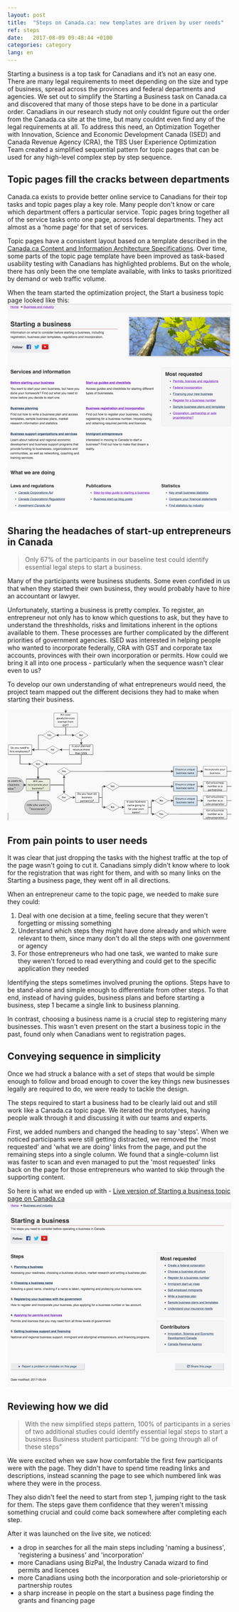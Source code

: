 ```yaml
---
layout: post
title:  "Steps on Canada.ca: new templates are driven by user needs"
ref: steps
date:   2017-08-09 09:48:44 +0100
categories: category
lang: en
---
```

Starting a business is a top task for Canadians and it’s not an easy one. There are many legal requirements to meet depending on the size and type of business, spread across the provinces and federal departments and agencies. We set out to simplify the Starting a Business task on Canada.ca and discovered that many of those steps have to be done in a particular order. Canadians in our research study not only couldnt figure out the order from the Canada.ca site at the time, but many couldnt even find any of the legal requirements at all.  To address this need, an Optimization   Together with Innovation, Science and Economic Development Canada (ISED) and Canada Revenue Agency (CRA), the TBS User Experience Optimization Team created a simplified sequential pattern for topic pages that can be used for any high-level complex step by step sequence.  
## Topic pages fill the cracks between departments 

Canada.ca exists to provide better online service to Canadians for their top tasks and topic pages play a key role. Many people don't know or care which department offers a particular service. Topic pages bring together all of the service tasks onto one page, across federal departments. They act almost as a ‘home page’ for that set of services. 

Topic pages have a consistent layout based on a template described in the [Canada.ca Content and Information Architecture Specifications](https://www.canada.ca/en/treasury-board-secretariat/services/government-communications/canada-content-information-architecture-specification.html). Over time, some parts of the topic page template have been improved as task-based usability testing with Canadians has highlighted problems. But on the whole, there has only been the one template available, with links to tasks prioritized by demand or web traffic volume. 

When the team started the optimization project, the Start a business topic page looked like this: 
![Starting a business page back in October with publications regulations and random ordered topics](/images/Starting_topic_Oct2016_567x523.png "Starting a business topic page in October 2016")

## Sharing the headaches of start-up entrepreneurs in Canada
> Only 67% of the participants in our baseline test could identify essential legal steps to start a business. 

Many of the participants were business students. Some even confided in us that when they started their own business, they would probably have to hire an accountant or lawyer.

Unfortunately, starting a business is pretty complex. To register, an entrepreneur not only has to know which questions to ask, but they have to understand the threshholds, risks and limitations inherent in the options available to them. These processes are further complicated by the different priorities of government agencies. ISED was interested in helping people who wanted to incorporate federally, CRA with GST and corporate tax accounts, provinces with their own incorporation or permits. How could we bring it all into one process - particularly when the sequence wasn't clear even to us?

To develop our own understanding of what entrepreneurs would need, the project team mapped out the different decisions they had to make when starting their business.

![Name a business part of the start a business decision map](/images/Name_a_business_decisions_Nov2016_grey_666x330.png  "Name a business decisions")

## From pain points to user needs
It was clear that just dropping the tasks with the highest traffic at the top of the page wasn't going to cut it. Canadians simply didn't know where to look for the registration that was right for them, and with so many links on the Starting a business page, they went off in all directions. 

When an entrepreneur came to the topic page, we needed to make sure they could:
1. Deal with one decision at a time, feeling secure that they weren't forgetting or missing something
2. Understand which steps they might have done already and which were relevant to them, since many don't do all the steps with one government or agency
3. For those entrepreneurs who had one task, we wanted to make sure they weren't forced to read everything and could get to the specific application they needed

Identifying the steps sometimes involved pruning the options. Steps have to be stand-alone and simple enough to differentiate from other steps. To that end, instead of having guides, business plans and before starting a business, step 1 became a single link to business planning. 

In contrast, choosing a business name is a crucial step to registering many businesses. This wasn't even present on the start a business topic in the past, found only when Canadians went to registration pages. 

## Conveying sequence in simplicity
Once we had struck a balance with a set of steps that would be simple enough to follow and broad enough to cover the key things new businesses legally are required to do, we were ready to tackle the design.

The steps required to start a business had to be clearly laid out and still work like a Canada.ca topic page. We iterated the prototypes, having people walk through it and discussing it with our teams and experts.

First, we added numbers and changed the heading to say 'steps'. When we noticed participants were still getting distracted, we removed the 'most requested' and 'what we are doing' links from the page, and put the remaining steps into a single column. We found that a single-column list was faster to scan and even managed to put the 'most requested' links back on the page for those entrepreneurs who wanted to skip through the supporting content.

So here is what we ended up with - [Live version of Starting a business topic page on Canada.ca](https://www.canada.ca/en/services/business/start.html)
![Starting a business page now with steps and no photo of leaves at the top](/images/Starting_template_Aug2017_599x492.png  "Starting a business topic page on Canada.ca in simplified Steps template")

## Reviewing how we did
>With the new simplified steps pattern, 100% of participants in a series of two additional studies could identify essential legal steps to start a business
>Business student participant: “I’d be going through all of these steps”

We were excited when we saw how comfortable the first few participants were with the page. They didn't have to spend time reading links and descriptions, instead scanning the page to see which numbered link was where they were in the process.

They also didn't feel the need to start from step 1, jumping right to the task for them. The steps gave them confidence that they weren't missing something crucial and could come back somewhere after completing each step.

After it was launched on the live site, we noticed:
- a drop in searches for all the main steps including 'naming a business', 'registering a business' and 'incorporation'
- more Canadians using BizPal, the Industry Canada wizard to find permits and licences
- more Canadians using both the incorporation and sole-priorietorship or partnership routes
- a sharp increase in people on the start a business page finding the grants and financing page
